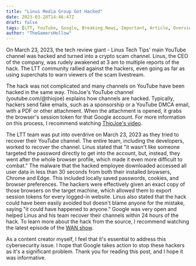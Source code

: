 ```yaml
---
title: "Linus Media Group Got Hacked"
date: 2023-03-28T14:46:47Z
draft: false
tags: [LTT, YouTube, Google, Breaking News, Important, Article, Overview]
author: "TheGamersHollow"
---
```


On March 23, 2023, the tech review giant - Linus Tech Tips' main YouTube channel was hacked and turned into a crypto scam channel. Linus, the CEO of the company, was rudely awakened at 3 am to multiple reports of the hack. The LTT community rallied against the hackers, even going as far as using superchats to warn viewers of the scam livestream.  

The hack was not complicated and many channels on YouTube have been hacked in the same way. ThioJoe's YouTube channel (youtube.com/@thiojoe) explains how channels are hacked. Typically, hackers send fake emails, such as a sponsorship or a YouTube DMCA email, with a PDF or other attachment. When the attachment is opened, it grabs the browser's session token for that Google account. For more information on this process, I recommend watching [ThioJoe's video](https://www.youtube.com/watch?v=xf9ERdBkM5M).

The LTT team was put into overdrive on March 23, 2023 as they tried to recover their YouTube channel. The entire team, including the developers, worked to recover the channel. Linus stated that "it wasn't like someone targeted the password directly to get into the account, but, instead, they went after the whole browser profile, which made it even more difficult to combat." The malware that the hacked employee downloaded accessed all user data in less than 30 seconds from both their installed browsers, Chrome and Edge. This included locally saved passwords, cookies, and browser preferences. The hackers were effectively given an exact copy of those browsers on the target machine, which allowed them to export session tokens for every logged-in website. Linus also stated that the hack could have been easily avoided but doesn't blame anyone for the mistake, saying "it could have happened to anyone." Google was very open and helped Linus and his team recover their channels within 24 hours of the hack. To learn more about the hack from the source, I recommend watching the latest episode of the [WAN show](https://www.youtube.com/watch?v=lh8Zdyy3zTQ).

As a content creator myself, I feel that it's essential to address this cybersecurity issue. I hope that Google takes action to stop these hackers as it's a significant problem. Thank you for reading this post, and I hope it was informative.
